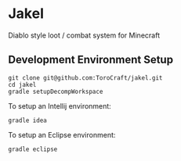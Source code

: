 # Jakel

Diablo style loot / combat system for Minecraft




## Development Environment Setup

```
git clone git@github.com:ToroCraft/jakel.git
cd jakel
gradle setupDecompWorkspace
```

To setup an Intellij environment:
```
gradle idea
```

To setup an Eclipse environment:
```
gradle eclipse
```
